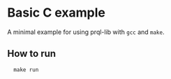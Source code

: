 # Basic C example

A minimal example for using prql-lib with `gcc` and `make`.

## How to run

      make run
